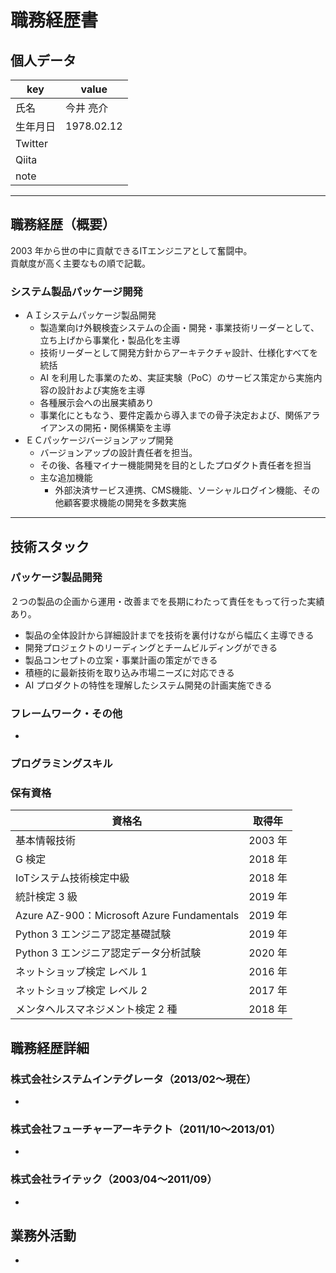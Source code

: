 # 職務経歴書

## 個人データ

|key|value|
|---|---|
|氏名|今井 亮介|
|生年月日|1978.02.12|
|Twitter||
|Qiita||
|note||

---

## 職務経歴（概要）

2003 年から世の中に貢献できるITエンジニアとして奮闘中。  
貢献度が高く主要なもの順で記載。

### システム製品パッケージ開発
 
- ＡＩシステムパッケージ製品開発
    - 製造業向け外観検査システムの企画・開発・事業技術リーダーとして、立ち上げから事業化・製品化を主導
    - 技術リーダーとして開発方針からアーキテクチャ設計、仕様化すべてを統括
    - AI を利用した事業のため、実証実験（PoC）のサービス策定から実施内容の設計および実施を主導
    - 各種展示会への出展実績あり
    - 事業化にともなう、要件定義から導入までの骨子決定および、関係アライアンスの開拓・関係構築を主導
- ＥＣパッケージバージョンアップ開発
    - バージョンアップの設計責任者を担当。
    - その後、各種マイナー機能開発を目的としたプロダクト責任者を担当
    - 主な追加機能
       - 外部決済サービス連携、CMS機能、ソーシャルログイン機能、その他顧客要求機能の開発を多数実施

---

## 技術スタック

### パッケージ製品開発

２つの製品の企画から運用・改善までを長期にわたって責任をもって行った実績あり。
- 製品の全体設計から詳細設計までを技術を裏付けながら幅広く主導できる
- 開発プロジェクトのリーディングとチームビルディングができる
- 製品コンセプトの立案・事業計画の策定ができる
- 積極的に最新技術を取り込み市場ニーズに対応できる
- AI プロダクトの特性を理解したシステム開発の計画実施できる

### フレームワーク・その他

- 

### プログラミングスキル


### 保有資格

|資格名|取得年|
|---|---|
|基本情報技術|2003 年|
|G 検定|2018 年|
|IoTシステム技術検定中級|2018 年|
|統計検定 3 級|2019 年|
|Azure AZ-900：Microsoft Azure Fundamentals |2019 年|
|Python 3 エンジニア認定基礎試験|2019 年|
|Python 3 エンジニア認定データ分析試験|2020 年|
|ネットショップ検定 レベル 1 |2016 年|
|ネットショップ検定 レベル 2 |2017 年|
|メンタヘルスマネジメント検定 2 種 |2018 年|


## 職務経歴詳細

### 株式会社システムインテグレータ（2013/02〜現在）

- 

### 株式会社フューチャーアーキテクト（2011/10〜2013/01）

- 

### 株式会社ライテック（2003/04〜2011/09）

- 

## 業務外活動

- 
